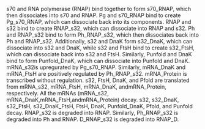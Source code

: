 
s70 and RNA polymerase (RNAP) bind together to form 
s70_RNAP, which then dissociates into s70 and RNAP. Pg and 
s70_RNAP bind to create Pg_s70_RNAP, which can dissociate 
back into its components. RNAP and s32 bind to create 
RNAP_s32, which can dissociate into RNAP and s32. Ph and 
RNAP_s32 bind to form Ph_RNAP_s32, which then 
dissociates back into Ph and RNAP_s32. Additionally, s32 and 
DnaK form s32_DnaK, which can dissociate into s32 and 
DnaK, while s32 and FtsH bind to create s32_FtsH, which can 
dissociate back into s32 and FtsH. Similarly, Punfold and DnaK 
bind to form Punfold_DnaK, which can dissociate into Punfold 
and DnaK.
mRNA_s32is upregurated by Pg_s70_RNAP. Similarly, mRNA_DnaK and mRNA_FtsH are positively regulated by Ph_RNAP_s32. mRNA_Protein is transcribed without regulation. s32, FtsH, DnaK, and Pfold are translated from mRNA_s32, mRNA_FtsH, mRNA_DnaK, andmRNA_Protein, respectively. All the mRNAs (mRNA_s32, mRNA_DnaK,mRNA_FtsH,andmRNA_Protein) decay. s32, s32_DnaK, s32_FtsH, s32_DnaK_FtsH, FtsH, DnaK, Punfold_DnaK, Pfold, and Punfold decay. RNAP_s32 is
degraded into RNAP. Similarly, Ph_RNAP_s32 is degraded into Ph and RNAP. D_RNAP_s32 is degraded into RNAP_D.